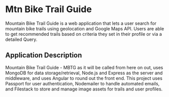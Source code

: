 # Mtn Bike Trail Guide
Mountain Bike Trail Guide is a web application that lets a user search for mountain bike trails using geolocation and Google Maps API. Users are able to get recommended trails based on criteria they set in their profile or via a detailed Query.

## Application Description
Mountain Bike Trail Guide - MBTG as it will be called from here on out, uses MongoDB for data storage/retrieval, Node.js and Express as the server and middleware, and uses Angular to round out the front end. This project uses Passport for user authentication, Nodemailer to handle automated emails, and Filestack to store and manage image assets for trails and user profiles.
